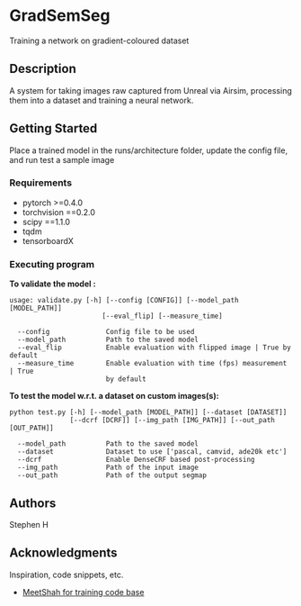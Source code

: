 # GradSemSeg

Training a network on gradient-coloured dataset

## Description

A system for taking images raw captured from Unreal via Airsim, processing them into a dataset and training a neural network.

## Getting Started

Place a trained model in the runs/architecture folder, update the config file, and run test a sample image 

### Requirements

* pytorch >=0.4.0
* torchvision ==0.2.0
* scipy ==1.1.0
* tqdm
* tensorboardX



### Executing program


**To validate the model :**

```
usage: validate.py [-h] [--config [CONFIG]] [--model_path [MODEL_PATH]]
                       [--eval_flip] [--measure_time]

  --config              Config file to be used
  --model_path          Path to the saved model
  --eval_flip           Enable evaluation with flipped image | True by default
  --measure_time        Enable evaluation with time (fps) measurement | True
                        by default
```

**To test the model w.r.t. a dataset on custom images(s):**

```
python test.py [-h] [--model_path [MODEL_PATH]] [--dataset [DATASET]]
               [--dcrf [DCRF]] [--img_path [IMG_PATH]] [--out_path [OUT_PATH]]
 
  --model_path          Path to the saved model
  --dataset             Dataset to use ['pascal, camvid, ade20k etc']
  --dcrf                Enable DenseCRF based post-processing
  --img_path            Path of the input image
  --out_path            Path of the output segmap
```



## Authors

Stephen H


## Acknowledgments

Inspiration, code snippets, etc.
* [MeetShah for training code base](https://https://github.com/meetshah1995/pytorch-semseg)

